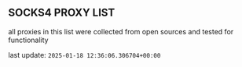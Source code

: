 ## SOCKS4 PROXY LIST

all proxies in this list were collected from open sources and tested for functionality

last update: `2025-01-18 12:36:06.306704+00:00`